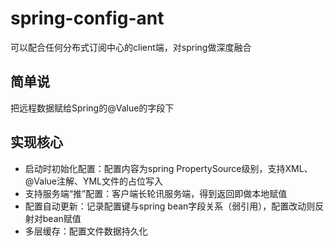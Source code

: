 # spring-config-ant
可以配合任何分布式订阅中心的client端，对spring做深度融合
## 简单说
把远程数据赋给Spring的@Value的字段下

## 实现核心


- 启动时初始化配置：配置内容为spring PropertySource级别，支持XML、@Value注解、YML文件的占位写入
- 支持服务端“推”配置：客户端长轮讯服务端，得到返回即做本地赋值
- 配置自动更新：记录配置键与spring bean字段关系（弱引用），配置改动则反射对bean赋值
- 多层缓存：配置文件数据持久化